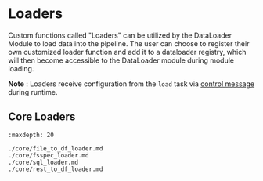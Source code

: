 <!--
SPDX-FileCopyrightText: Copyright (c) 2022-2023, NVIDIA CORPORATION & AFFILIATES. All rights reserved.
SPDX-License-Identifier: Apache-2.0

Licensed under the Apache License, Version 2.0 (the "License");
you may not use this file except in compliance with the License.
You may obtain a copy of the License at

http://www.apache.org/licenses/LICENSE-2.0

Unless required by applicable law or agreed to in writing, software
distributed under the License is distributed on an "AS IS" BASIS,
WITHOUT WARRANTIES OR CONDITIONS OF ANY KIND, either express or implied.
See the License for the specific language governing permissions and
limitations under the License.
-->

# Loaders

Custom functions called "Loaders" can be utilized by the DataLoader Module to load data into the pipeline. The user can
choose to register their own customized loader function and add it to a dataloader registry, which will then become
accessible to the DataLoader module during module loading.

**Note** :  Loaders receive configuration from the `load` task  via [control message](../../developer_guide/guides/9_control_messages.md) during runtime.

## Core Loaders

```{toctree}
:maxdepth: 20

./core/file_to_df_loader.md
./core/fsspec_loader.md
./core/sql_loader.md
./core/rest_to_df_loader.md

```
